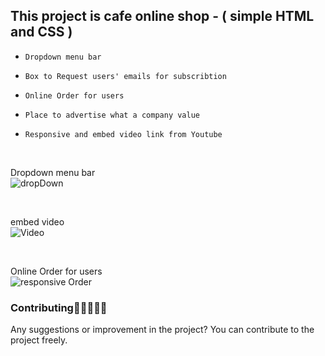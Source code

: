 
## This project is cafe online shop - ( simple HTML and CSS )


- `Dropdown menu bar`

- `Box to Request users' emails for subscribtion`

- `Online Order for users`

- `Place to advertise what a company value`

- `Responsive and embed video link from Youtube`
<br>

Dropdown menu bar  <br>
![dropDown](https://user-images.githubusercontent.com/62746283/99036875-e6b49c00-25b0-11eb-93f3-28edd6d7240a.PNG)

<br>

embed video  <br>
 ![Video](https://user-images.githubusercontent.com/62746283/99036873-e5836f00-25b0-11eb-84be-af504fb3475c.PNG)
 
 
 <br>
 
 Online Order for users  <br>
 ![responsive Order](https://user-images.githubusercontent.com/62746283/99036868-e2887e80-25b0-11eb-9a51-c4d546d9ac58.PNG)
### Contributing🧑🏻‍🤝‍🧑🏽

Any suggestions or improvement in the project? You can contribute to the project freely. 

